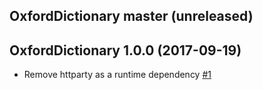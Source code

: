 ## OxfordDictionary master (unreleased)

## OxfordDictionary 1.0.0 (2017-09-19)

- Remove httparty as a runtime dependency
  [\#1](https://github.com/swcraig/oxford-dictionary/pull/1)


